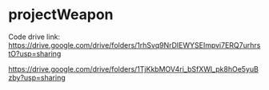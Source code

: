 # projectWeapon
Code drive link:
https://drive.google.com/drive/folders/1rhSvq9NrDIEWYSEImpvi7ERQ7urhrstO?usp=sharing


https://drive.google.com/drive/folders/1TjKkbMOV4ri_bSfXWl_pk8hOe5yuBzby?usp=sharing
